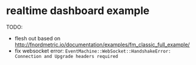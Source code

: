 # realtime dashboard example

TODO: 
* flesh out based on http://fnordmetric.io/documentation/examples/fm_classic_full_example/
* fix websocket error: `EventMachine::WebSocket::HandshakeError: Connection and Upgrade headers required`

